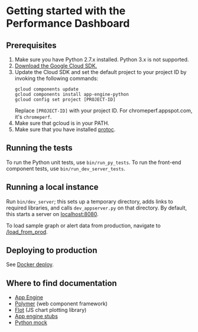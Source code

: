 # Getting started with the Performance Dashboard

## Prerequisites

1. Make sure you have Python 2.7.x installed. Python 3.x is not supported.
2. [Download the Google Cloud SDK.](https://cloud.google.com/sdk/downloads)
3. Update the Cloud SDK and set the default project to your project ID by
   invoking the following commands:
   ```
   gcloud components update
   gcloud components install app-engine-python
   gcloud config set project [PROJECT-ID]
   ```
   Replace `[PROJECT-ID]` with your project ID. For chromeperf.appspot.com,
   it's `chromeperf`.
4. Make sure that gcloud is in your PATH.
5. Make sure that you have installed
[protoc](https://github.com/protocolbuffers/protobuf).

## Running the tests

To run the Python unit tests, use `bin/run_py_tests`. To run the front-end
component tests, use `bin/run_dev_server_tests`.

## Running a local instance

Run `bin/dev_server`; this sets up a temporary directory, adds links to
required libraries, and calls `dev_appserver.py` on that directory.  By
default, this starts a server on [localhost:8080](http://localhost:8080/).

To load sample graph or alert data from production, navigate to
[/load\_from\_prod](http://localhost:8080/load_from_prod).

## Deploying to production

See [Docker deploy](/dashboard/dev_dockerfiles/README.md).

## Where to find documentation

- [App Engine](https://developers.google.com/appengine/docs/python/)
- [Polymer](http://www.polymer-project.org/) (web component framework)
- [Flot](http://flotcharts.org/) (JS chart plotting library)
- [App engine stubs](https://developers.google.com/appengine/docs/python/tools/localunittesting)
- [Python mock](http://www.voidspace.org.uk/python/mock/)
